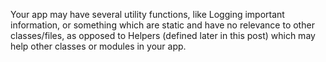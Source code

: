 Your app may have several utility functions, like Logging important information, or something which are static and have no relevance to other classes/files, as opposed to Helpers (defined later in this post) which may help other classes or modules in your app.